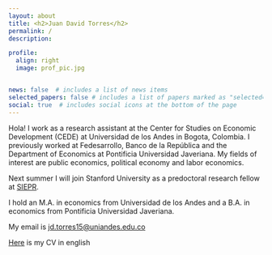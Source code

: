 ```yaml
---
layout: about
title: <h2>Juan David Torres</h2>
permalink: /
description: 

profile:
  align: right
  image: prof_pic.jpg


news: false  # includes a list of news items
selected_papers: false # includes a list of papers marked as "selected={true}"
social: true  # includes social icons at the bottom of the page
---
```


Hola! I work as a research assistant at the Center for Studies on Economic Development (CEDE) at Universidad de los Andes in Bogota, Colombia. I previously worked at Fedesarrollo, Banco de la República and the Department of Economics at Pontificia Universidad Javeriana. My fields of interest are public economics, political economy and labor economics.

Next summer I will join Stanford University as a predoctoral research fellow at [SIEPR](https://siepr.stanford.edu/).

I hold an M.A. in economics from Universidad de los Andes and a B.A. in economics from Pontificia Universidad Javeriana.

My email is jd.torres15@uniandes.edu.co

[Here](https://www.dropbox.com/s/0u4zqpgifmkfir8/CV.pdf?dl=0) is my CV in english

